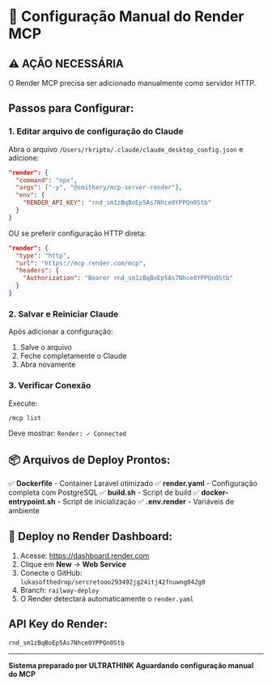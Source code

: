 # 🔧 Configuração Manual do Render MCP

## ⚠️ AÇÃO NECESSÁRIA

O Render MCP precisa ser adicionado manualmente como servidor HTTP.

## Passos para Configurar:

### 1. Editar arquivo de configuração do Claude

Abra o arquivo `/Users/rkripto/.claude/claude_desktop_config.json` e adicione:

```json
"render": {
  "command": "npx",
  "args": ["-y", "@smithery/mcp-server-render"],
  "env": {
    "RENDER_API_KEY": "rnd_sm1zBqBoEp5As7Nhce0YPPQn0Stb"
  }
}
```

OU se preferir configuração HTTP direta:

```json
"render": {
  "type": "http",
  "url": "https://mcp.render.com/mcp",
  "headers": {
    "Authorization": "Bearer rnd_sm1zBqBoEp5As7Nhce0YPPQn0Stb"
  }
}
```

### 2. Salvar e Reiniciar Claude

Após adicionar a configuração:
1. Salve o arquivo
2. Feche completamente o Claude
3. Abra novamente

### 3. Verificar Conexão

Execute:
```bash
/mcp list
```

Deve mostrar: `Render: ✓ Connected`

## 📦 Arquivos de Deploy Prontos:

✅ **Dockerfile** - Container Laravel otimizado
✅ **render.yaml** - Configuração completa com PostgreSQL
✅ **build.sh** - Script de build
✅ **docker-entrypoint.sh** - Script de inicialização
✅ **.env.render** - Variáveis de ambiente

## 🚀 Deploy no Render Dashboard:

1. Acesse: https://dashboard.render.com
2. Clique em **New** → **Web Service**
3. Conecte o GitHub: `lukasofthedrop/sercretooo293492jg24itj42fnuwng042g0`
4. Branch: `railway-deploy`
5. O Render detectará automaticamente o `render.yaml`

## API Key do Render:
```
rnd_sm1zBqBoEp5As7Nhce0YPPQn0Stb
```

---

**Sistema preparado por ULTRATHINK**
**Aguardando configuração manual do MCP**
